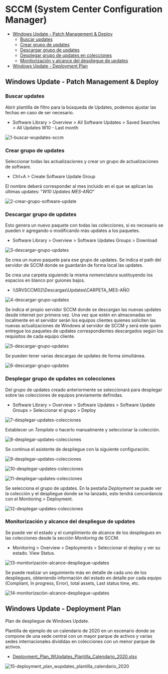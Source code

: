 # SCCM (System Center Configuration Manager)

- [Windows Update - Patch Management & Deploy](#windows-update---patch-management--deploy) 
  - [Buscar updates](#buscar-updates)
  - [Crear grupo de updates](#crear-grupo-de-updates)
  - [Descargar grupo de updates](#descargar-grupo-de-updates)
  - [Desplegar grupo de updates en colecciones](#desplegar-grupo-de-updates-en-colecciones)
  - [Monitorización y alcance del despliegue de updates](#monitorización-y-alcance-del-despliegue-de-updates)
- [Windows Update - Deployment Plan](#windows-update---deployment-plan)

## Windows Update - Patch Management & Deploy 

### Buscar updates
Abrir plantilla de filtro para la búsqueda de Updates, podemos ajustar las fechas en caso de ser necesario.

- Software Library > Overview > All Software Updates > Saved Searches > All Updates W10 - Last month

![1-buscar-wupdates-sccm](screenshots/1-buscar-wupdates-sccm.png)

### Crear grupo de updates

Seleccionar todas las actualizaciones y crear un grupo de actualizaciones de software.

- Ctrl+A > Create Software Update Group

El nombre deberá corresponder al mes incluido en el que se aplican las últimas updates: "*W10 Updates MES-AÑO*"

![2-crear-grupo-software-update](screenshots/2-crear-grupo-software-update.png)

### Descargar grupo de updates

Esto genera un nuevo paquete con todas las colecciones, si es necesario se pueden ir agregando o modificando más updates a los paquetes. 

- Software Library > Overview > Software Updates Groups > Download

![3-descargar-grupo-updates](screenshots/3-descargar-grupo-updates.png)

Se crea un nuevo paquete para ese grupo de updates. Se indica el path del servidor de SCCM donde se guardarán de forma local las updates.

Se crea una carpeta siguiendo la misma nomenclatura sustituyendo los espacios en blanco por guiones bajos.

- \\\SRVSCCM02\Descargas\Updates\CARPETA_MES-AÑO

![4-descargar-grupo-updates](screenshots/4-descargar-grupo-updates.png)

Se indica el propio servidor SCCM donde se descargan las nuevas updates desde internet por primera vez. Una vez que estén en almacenadas en localmente en el servidor serán los equipos clientes quienes soliciten las nuevas actualizaciones de Windows al servidor de SCCM y será este quien entregue los paquetes de updates correspondientes descargados según los requisitos de cada equipo cliente.

![5-descargar-grupo-updates](screenshots/5-descargar-grupo-updates.png)

Se pueden tener varias descargas de updates de forma simultánea.

![6-descargar-grupo-updates](screenshots/6-descargar-grupo-updates.png)

### Desplegar grupo de updates en colecciones

Del grupo de updates creado anteriormente se seleccionará para desplegar sobre las colecciones de equipos previamente definidas.

- Software Library > Overview > Software Updates > Software Update Groups > Seleccionar el grupo > Deploy

![7-desplegar-updates-colecciones](screenshots/7-desplegar-updates-colecciones.png)

Establecer un *Template* o hacerlo manualmente y seleccionar la colección.

![8-desplegar-updates-colecciones](screenshots/8-desplegar-updates-colecciones.png)

Se continua el asistente de despliegue con la siguiente configuración.

![9-desplegar-updates-colecciones](screenshots/9-desplegar-updates-colecciones.png)

![10-desplegar-updates-colecciones](screenshots/10-desplegar-updates-colecciones.png)

![11-desplegar-updates-colecciones](screenshots/11-desplegar-updates-colecciones.png)

Se selecciona el grupo de updates. En la pestaña *Deployment* se puede ver la colección y el despliegue donde se ha lanzado, esto tendrá concordancia con el Monitoring > Deployment.

![12-desplegar-updates-colecciones](screenshots/12-desplegar-updates-colecciones.png)

### Monitorización y alcance del despliegue de updates

Se puede ver el estado y el cumplimiento de alcance de los despliegues en las colecciones desde la sección *Monitoring* de SCCM.

- Monitoring > Overview > Deployments > Seleccionar el deploy y ver su estado. View Status.

![13-monitorización-alcance-despliegue-updates](screenshots/13-monitorización-alcance-despliegue-updates.png)

Se puede realizar un seguimiento más en detalle de cada uno de los despliegues, obteniendo información del estado en detalle por cada equipo (Compliant, In progress, Error), total assets, Last status time, etc. 

![14-monitorización-alcance-despliegue-updates](screenshots/14-monitorización-alcance-despliegue-updates.png)

## Windows Update - Deployment Plan

Plan de despliegue de Windows Update. 

Plantilla de ejemplo de un calendario de 2020 en un escenario donde se compone de una sede central con un mayor parque de activos y varias sedes internacionales divididas en colecciones con un menor parque de activos.

-  [Deployment_Plan_WUpdates_Plantilla_Calendario_2020.xlsx](Deployment_Plan_WUpdates_Plantilla_Calendario_2020.xlsx)

![15-deployment_plan_wupdates_plantilla_calendario_2020](screenshots/15-deployment_plan_wupdates_plantilla_calendario_2020.png)
